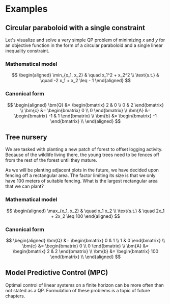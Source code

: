 # Examples

## Circular paraboloid with a single constraint

Let's visualize and solve a very simple QP problem of minimizing $x$ and $y$ for an objective function in the form of a circular paraboloid and a single linear inequality constraint.

### Mathematical model
$$
\begin{aligned}
	\min_{x_1, x_2} & \quad x_1^2 + x_2^2 \\
	\text{s.t.} & \quad -2 x_1 + x_2 \leq - 1 
\end{aligned}
$$

### Canonical form
$$
\begin{aligned}
	\bm{Q} &= \begin{bmatrix} 2 & 0 \\ 0 & 2 \end{bmatrix} \\
	\bm{c} &= \begin{bmatrix} 0 \\ 0 \end{bmatrix} \\ 
	\bm{A} &= \begin{bmatrix} -1 & 1 \end{bmatrix} \\ 
	\bm{b} &= \begin{bmatrix} -1 \end{bmatrix} \\ 
\end{aligned}
$$

## Tree nursery
We are tasked with planting a new patch of forest to offset logging activity. Because of the wildlife living there, the young trees need to be fences off from the rest of the forest until they mature.

As we will be planting adjacent plots in the future, we have decided upon fencing off a rectangular area. The factor limiting its size is that we only have 100 meters of suitable fencing. What is the largest rectangular area that we can plant?

### Mathematical model
$$
\begin{aligned}
	\max_{x_1, x_2} & \quad x_1 x_2 \\
	\text{s.t.} & \quad 2x_1 + 2x_2 \leq 100 
\end{aligned}
$$

### Canonical form
$$
\begin{aligned}
	\bm{Q} &= \begin{bmatrix} 0 & 1 \\ 1 & 0 \end{bmatrix} \\
	\bm{c} &= \begin{bmatrix} 0 \\ 0 \end{bmatrix} \\ 
	\bm{A} &= \begin{bmatrix} 2 & 2 \end{bmatrix} \\ 
	\bm{b} &= \begin{bmatrix} 100 \end{bmatrix} \\ 
\end{aligned}
$$

## Model Predictive Control (MPC)

Optimal control of linear systems on a finite horizon can be more often than not stated as a QP. Formulation of these problems is a topic of future chapters.
